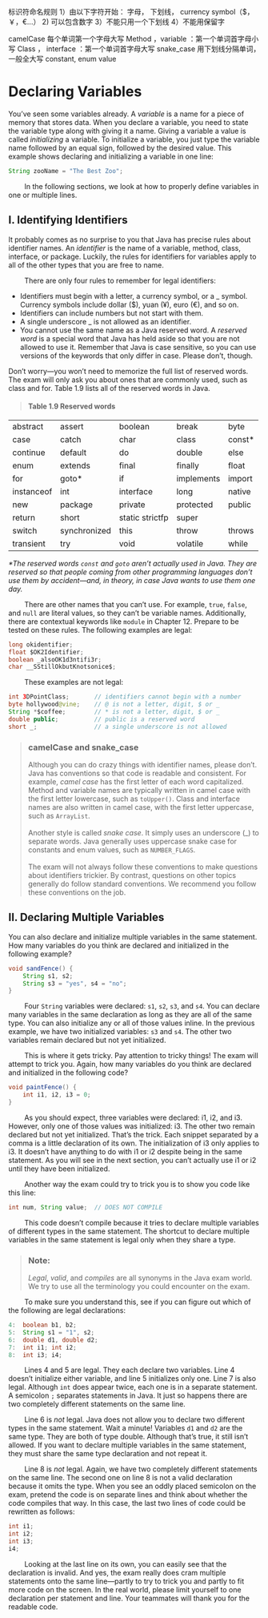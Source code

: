 
标识符命名规则
1）由以下字符开始： 字母， 下划线， currency symbol（$， ￥，€...）
2) 可以包含数字
3）不能只用一个下划线
4）不能用保留字

camelCase 每个单词第一个字母大写
  Method ，variable ：第一个单词首字母小写
  Class ， interface ：第一个单词首字母大写
snake_case 用下划线分隔单词， 一般全大写
  constant, enum value

# Declaring Variables

You’ve seen some variables already. A _variable_ is a name for a piece of memory that stores
data. When you declare a variable, you need to state the variable type along with giving it a
name. Giving a variable a value is called _initializing_ a variable. To initialize a variable, you
just type the variable name followed by an equal sign, followed by the desired value. This
example shows declaring and initializing a variable in one line:

```java
String zooName = "The Best Zoo";
```

&emsp;&emsp;
In the following sections, we look at how to properly define variables in one or multiple lines.

## I. Identifying Identifiers

It probably comes as no surprise to you that Java has precise rules about identifier names.
An _identifier_ is the name of a variable, method, class, interface, or package. Luckily, the rules
for identifiers for variables apply to all of the other types that you are free to name. <br />

&emsp;&emsp;
There are only four rules to remember for legal identifiers:
- Identifiers must begin with a letter, a currency symbol, or a _ symbol. Currency symbols
include dollar ($), yuan (¥), euro (€), and so on.
- Identifiers can include numbers but not start with them.
- A single underscore _ is not allowed as an identifier.
- You cannot use the same name as a Java reserved word. A _reserved word_ is a special
word that Java has held aside so that you are not allowed to use it. Remember that Java
is case sensitive, so you can use versions of the keywords that only differ in case. Please
don’t, though.

Don’t worry—you won’t need to memorize the full list of reserved words. The exam will
only ask you about ones that are commonly used, such as class and for. Table 1.9 lists all
of the reserved words in Java.

> #### Table 1.9 Reserved words

||||||
|---|---|---|---|---|
|abstract |assert |boolean |break |byte|
|case |catch |char |class |const*|
|continue |default |do |double |else|
|enum |extends |final |finally |float|
|for |goto* |if |implements |import|
|instanceof |int |interface |long |native|
|new |package |private |protected |public|
|return| short |static strictfp |super|
|switch |synchronized |this| throw| throws|
|transient| try |void |volatile| while|

_*The reserved words `const` and `goto` aren’t actually used in Java. They are reserved so that people 
coming from other programming languages don’t use them by accident—and, in theory, in case Java wants to use
them one day._ <br />

&emsp;&emsp;
There are other names that you can’t use. For example, `true`, `false`, and `null` are literal
values, so they can’t be variable names. Additionally, there are contextual keywords like
`module` in Chapter 12. Prepare to be tested on these rules. The following examples are legal:

```java
long okidentifier;
float $OK2Identifier;
boolean _alsoOK1d3ntifi3r;
char __SStillOkbutKnotsonice$;
```

&emsp;&emsp;
These examples are not legal:

```java
int 3DPointClass;       // identifiers cannot begin with a number
byte hollywood@vine;    // @ is not a letter, digit, $ or _
String *$coffee;        // * is not a letter, digit, $ or _
double public;          // public is a reserved word
short _;                // a single underscore is not allowed
```

> ### camelCase and snake_case
> Although you can do crazy things with identifier names, please don’t. Java has conventions
so that code is readable and consistent. For example, _camel case_ has the first letter of each
word capitalized. Method and variable names are typically written in camel case with the
first letter lowercase, such as `toUpper()`. Class and interface names are also written in
camel case, with the first letter uppercase, such as `ArrayList`. <br /><br />
> Another style is called _snake case_. It simply uses an underscore (_) to separate words.
Java generally uses uppercase snake case for constants and enum values, such as
`NUMBER_FLAGS`. <br /><br />
> The exam will not always follow these conventions to make questions about identifiers
trickier. By contrast, questions on other topics generally do follow standard conventions. We
recommend you follow these conventions on the job.

## II. Declaring Multiple Variables
You can also declare and initialize multiple variables in the same statement. How many 
variables do you think are declared and initialized in the following example?

```java
void sandFence() {
    String s1, s2;
    String s3 = "yes", s4 = "no";
}
```

&emsp;&emsp;
Four `String` variables were declared: `s1`, `s2`, `s3`, and `s4`. You can declare many variables
in the same declaration as long as they are all of the same type. You can also initialize any or
all of those values inline. In the previous example, we have two initialized variables: `s3` and
`s4`. The other two variables remain declared but not yet initialized. <br />

&emsp;&emsp;
This is where it gets tricky. Pay attention to tricky things! The exam will attempt to
trick you. Again, how many variables do you think are declared and initialized in the following code?

```java
void paintFence() {
    int i1, i2, i3 = 0;
}
```

&emsp;&emsp;
As you should expect, three variables were declared: i1, i2, and i3. However, only one
of those values was initialized: i3. The other two remain declared but not yet initialized.
That’s the trick. Each snippet separated by a comma is a little declaration of its own. The
initialization of i3 only applies to i3. It doesn’t have anything to do with i1 or i2 despite
being in the same statement. As you will see in the next section, you can’t actually use i1 or
i2 until they have been initialized. <br />

&emsp;&emsp;
Another way the exam could try to trick you is to show you code like this line:

```java
int num, String value;  // DOES NOT COMPILE
```

&emsp;&emsp;
This code doesn’t compile because it tries to declare multiple variables of different types
in the same statement. The shortcut to declare multiple variables in the same statement is
legal only when they share a type.

> ### Note:
> _Legal_, _valid_, and _compiles_ are all synonyms in the Java exam world. We
try to use all the terminology you could encounter on the exam.

&emsp;&emsp;
To make sure you understand this, see if you can figure out which of the following are
legal declarations:

```java
4:  boolean b1, b2;
5:  String s1 = "1", s2;
6:  double d1, double d2;
7:  int i1; int i2;
8:  int i3; i4;
```

&emsp;&emsp;
Lines 4 and 5 are legal. They each declare two variables. Line 4 doesn’t initialize either
variable, and line 5 initializes only one. Line 7 is also legal. Although `int` does appear twice,
each one is in a separate statement. A semicolon `;` separates statements in Java. It just so
happens there are two completely different statements on the same line. <br />

&emsp;&emsp;
Line 6 is _not_ legal. Java does not allow you to declare two different types in the same
statement. Wait a minute! Variables `d1` and `d2` are the same type. They are both of type
double. Although that’s true, it still isn’t allowed. If you want to declare multiple variables
in the same statement, they must share the same type declaration and not repeat it. <br />

&emsp;&emsp;
Line 8 is _not_ legal. Again, we have two completely different statements on the same line.
The second one on line 8 is not a valid declaration because it omits the type. When you see
an oddly placed semicolon on the exam, pretend the code is on separate lines and think
about whether the code compiles that way. In this case, the last two lines of code could be
rewritten as follows:

```java
int i1;
int i2;
int i3;
i4;
```

&emsp;&emsp;
Looking at the last line on its own, you can easily see that the declaration is invalid. And
yes, the exam really does cram multiple statements onto the same line—partly to try to trick
you and partly to fit more code on the screen. In the real world, please limit yourself to one
declaration per statement and line. Your teammates will thank you for the readable code.
